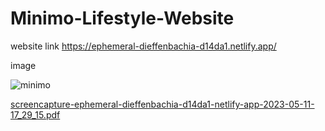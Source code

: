 # Minimo-Lifestyle-Website

website link
https://ephemeral-dieffenbachia-d14da1.netlify.app/


image

![minimo](https://github.com/AfrinShahana/Minimo-Lifestyle-Website/assets/123531000/0e3e2e9b-0ed5-434c-88a0-96027821d077)


[screencapture-ephemeral-dieffenbachia-d14da1-netlify-app-2023-05-11-17_29_15.pdf](https://github.com/AfrinShahana/Minimo-Lifestyle-Website/files/11451599/screencapture-ephemeral-dieffenbachia-d14da1-netlify-app-2023-05-11-17_29_15.pdf)
